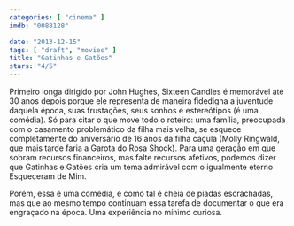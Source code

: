 ```yaml
---
categories: [ "cinema" ]
imdb: "0088128"

date: "2013-12-15"
tags: [ "draft", "movies" ]
title: "Gatinhas e Gatões"
stars: "4/5"
---
```

Primeiro longa dirigido por John Hughes, Sixteen Candles é memorável até 30 anos depois porque ele representa de maneira fidedigna a juventude daquela época, suas frustações, seus sonhos e estereótipos (é uma comédia). Só para citar o que move todo o roteiro: uma família, preocupada com o casamento problemático da filha mais velha, se esquece completamente do aniversário de 16 anos da filha caçula (Molly Ringwald, que mais tarde faria a Garota do Rosa Shock). Para uma geração em que sobram recursos financeiros, mas falte recursos afetivos, podemos dizer que Gatinhas e Gatões cria um tema admirável com o igualmente eterno Esqueceram de Mim.

Porém, essa é uma comédia, e como tal é cheia de piadas escrachadas, mas que ao mesmo tempo continuam essa tarefa de documentar o que era engraçado na época. Uma experiência no mínimo curiosa.



